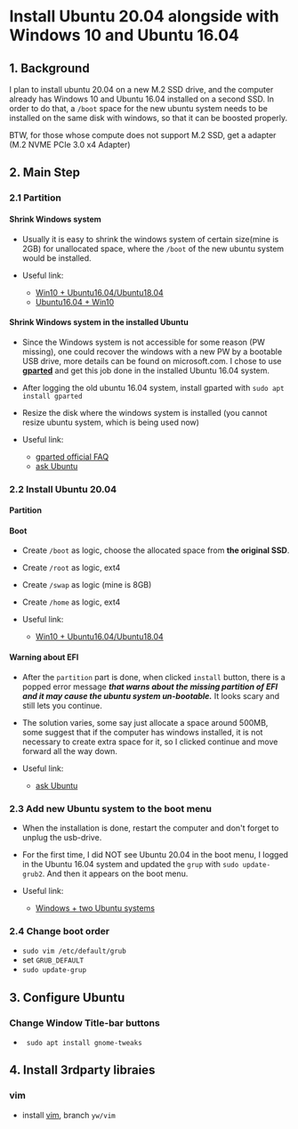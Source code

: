 # Install Ubuntu 20.04 alongside with Windows 10 and Ubuntu 16.04

## 1. Background

I plan to install ubuntu 20.04 on a new M.2 SSD drive, and the computer already has Windows 10 and Ubuntu 16.04 installed on a second SSD. In order to do that, a ```/boot``` space for the new ubuntu system needs to be installed on the same disk with windows, so that it can be boosted properly.

BTW, for those whose compute does not support M.2 SSD, get a adapter (M.2 NVME PCIe 3.0 x4 Adapter)

## 2. Main Step


### 2.1 Partition

#### Shrink Windows system
- Usually it is easy to shrink the windows system of certain size(mine is 2GB) for unallocated space, where the ```/boot``` of the new ubuntu system would be installed.

- Useful link:
    - [Win10 + Ubuntu16.04/Ubuntu18.04](https://blog.csdn.net/qq_24624539/article/details/81775635)
    - [Ubuntu16.04 + Win10](https://blog.csdn.net/fesdgasdgasdg/article/details/54183577)

#### Shrink Windows system in the installed Ubuntu
- Since the Windows system is not accessible for some reason  (PW missing), one could recover the windows with a new PW by a bootable USB drive, more details can be found on microsoft.com. I chose to use [**gparted**](https://gparted.org/) and get this job done in the installed Ubuntu 16.04 system.

- After logging the old ubuntu 16.04 system, install gparted with ```sudo apt install gparted ```

- Resize the disk where the windows system is installed (you cannot resize ubuntu system, which is being used now)

- Useful link:
    - [gparted official FAQ](https://gparted.org/faq.php)
    - [ask Ubuntu](https://askubuntu.com/questions/1030508/can-i-safely-resize-windows-10-system-partition-from-ubuntu)

### 2.2 Install Ubuntu 20.04

#### Partition

#### Boot
- Create `/boot` as logic, choose the allocated space from **the original SSD**.

- Create `/root` as logic, ext4

- Create `/swap` as logic (mine is 8GB)

- Create `/home` as logic, ext4

- Useful link:
    - [Win10 + Ubuntu16.04/Ubuntu18.04](https://blog.csdn.net/qq_24624539/article/details/81775635)

#### Warning about EFI
- After the `partition` part is done, when clicked `install` button, there is a popped error message ***that warns about the missing partition of EFI and it may cause the ubuntu system un-bootable.*** It looks scary and still lets you continue. 

- The solution varies, some say just allocate a space around 500MB, some suggest that if the computer has windows installed, it is not necessary to create extra space for it, so I clicked continue and move forward all the way down.

- Useful link:
    - [ask Ubuntu](https://askubuntu.com/questions/1144552/dual-boot-no-efi-system-partition-was-found)

### 2.3 Add new Ubuntu system to the boot menu

- When the installation is done, restart the computer and don't forget to unplug the usb-drive.

- For the first time, I did NOT see Ubuntu 20.04 in the boot menu, I logged in the Ubuntu 16.04 system and updated the `grup` with `sudo update-grub2`. And then it appears on the boot menu.

- Useful link:
    - [Windows + two Ubuntu systems](https://blog.csdn.net/weixin_30797199/article/details/95826744)

### 2.4 Change boot order
-  ```sudo vim /etc/default/grub``` 
- set ``` GRUB_DEFAULT ```
- ```sudo update-grup ```

## 3. Configure Ubuntu

### Change Window Title-bar buttons
- ``` sudo apt install gnome-tweaks```

### 


## 4. Install 3rdparty libraies

### vim
- install [vim](https://github.com/duyanwei/k-vim/tree/yw/vim), branch `yw/vim`